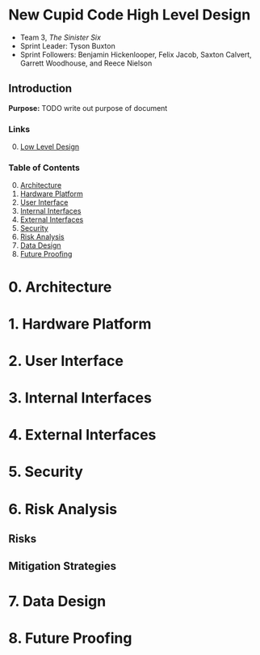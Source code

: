 # **New Cupid Code High Level Design**
* Team 3, *The Sinister Six*
* Sprint Leader: Tyson Buxton
* Sprint Followers: Benjamin Hickenlooper, Felix Jacob, Saxton Calvert, Garrett Woodhouse, and Reece Nielson

## Introduction
**Purpose:** TODO write out purpose of document

### Links
0. [Low Level Design](../LowLevel/new-low-level-team3.md)

### Table of Contents  
0. [Architecture](#0-architecture)
0. [Hardware Platform](#1-hardware-platform)
0. [User Interface](#2-user-interface)
0. [Internal Interfaces](#3-internal-interfaces)
0. [External Interfaces](#4-internal-interfaces)
0. [Security](#5-security)
0. [Risk Analysis](#6-risk-analysis)
0. [Data Design](#7-data-design)
0. [Future Proofing](#8-future-proofing)



# 0. Architecture

# 1. Hardware Platform

# 2. User Interface

# 3. Internal Interfaces

# 4. External Interfaces

# 5. Security

# 6. Risk Analysis
## Risks
## Mitigation Strategies

# 7. Data Design

# 8. Future Proofing